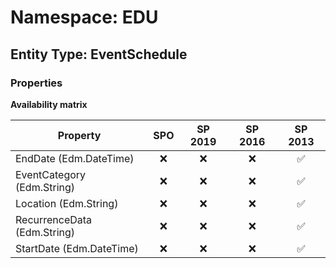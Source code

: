 # Namespace: EDU

## Entity Type: EventSchedule

### Properties

**Availability matrix**

Property | SPO | SP 2019 | SP 2016 | SP 2013
----------|:---:|:-------:|:-------:|:-------:
EndDate (Edm.DateTime) | ❌ | ❌ | ❌ | ✅
EventCategory (Edm.String) | ❌ | ❌ | ❌ | ✅
Location (Edm.String) | ❌ | ❌ | ❌ | ✅
RecurrenceData (Edm.String) | ❌ | ❌ | ❌ | ✅
StartDate (Edm.DateTime) | ❌ | ❌ | ❌ | ✅
